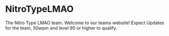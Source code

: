 # NitroTypeLMAO
The Nitro Type LMAO team.
Welcome to our teams website! Expect Updates for the team, 50wpm and level 90 or higher to qualify.

